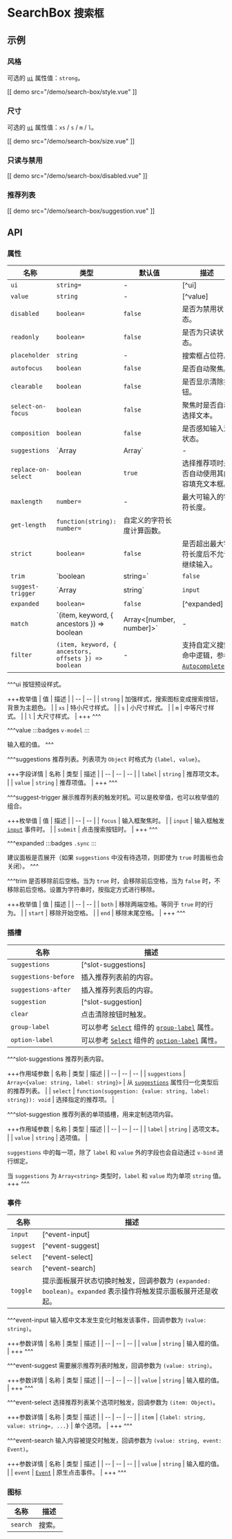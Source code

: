 # SearchBox <small>搜索框</small>

## 示例

### 风格

可选的 [`ui`](#props-ui) 属性值：`strong`。

[[ demo src="/demo/search-box/style.vue" ]]

### 尺寸

可选的 [`ui`](#props-ui) 属性值：`xs` / `s` / `m` / `l`。

[[ demo src="/demo/search-box/size.vue" ]]

### 只读与禁用

[[ demo src="/demo/search-box/disabled.vue" ]]

### 推荐列表

[[ demo src="/demo/search-box/suggestion.vue" ]]

## API

### 属性

| 名称 | 类型 | 默认值 | 描述 |
| -- | -- | -- | -- |
| ``ui`` | `string=` | - | [^ui] |
| ``value`` | `string` | - | [^value] |
| ``disabled`` | `boolean=` | `false` | 是否为禁用状态。 |
| ``readonly`` | `boolean=` | `false` | 是否为只读状态。 |
| ``placeholder`` | `string` | - | 搜索框占位符。 |
| ``autofocus`` | `boolean` | `false` | 是否自动聚焦。 |
| ``clearable`` | `boolean` | `false` | 是否显示清除按钮。 |
| ``select-on-focus`` | `boolean` | `false` | 聚焦时是否自动选择文本。 |
| ``composition`` | `boolean` | `false` | 是否感知输入法状态。 |
| ``suggestions`` | `Array<string>|Array<Object>` | - | [^suggestions] |
| ``replace-on-select`` | `boolean` | `true` | 选择推荐项时是否自动使用其内容填充文本框。 |
| ``maxlength`` | `number=` | - | 最大可输入的字符长度。 |
| ``get-length`` | `function(string): number=` | 自定义的字符长度计算函数。 |
| ``strict`` | `boolean=` | `false` | 是否超出最大字符长度后不允许继续输入。 |
| ``trim`` | `boolean | string=` | `false` | [^trim] |
| ``suggest-trigger`` | `Array<string>|string` | `input` | [^suggest-trigger] |
| ``expanded`` | `boolean=` | `false` | [^expanded] |
| ``match`` | `(item, keyword, { ancestors }) => boolean | Array<[number, number]>` | - | 支持自定义高亮逻辑， 默认大小写不敏感，参考 [`Autocomplete`](./Autocomplete#自定义搜索逻辑)。 |
| ``filter`` | `(item, keyword, { ancestors, offsets }) => boolean` | - | 支持自定义搜索命中逻辑，参考 [`Autocomplete`](./Autocomplete#自定义搜索逻辑)。 |

^^^ui
按钮预设样式。

+++枚举值
| 值 | 描述 |
| -- | -- |
| `strong` | 加强样式，搜索图标变成搜索按钮，背景为主题色。 |
| `xs` | 特小尺寸样式。 |
| `s` | 小尺寸样式。 |
| `m` | 中等尺寸样式。 |
| `l` | 大尺寸样式。 |
+++
^^^

^^^value
:::badges
`v-model`
:::

输入框的值。
^^^

^^^suggestions
推荐列表。列表项为 `Object` 时格式为 `{label, value}`。

+++字段详情
| 名称 | 类型 | 描述 |
| -- | -- | -- |
| `label` | `string` | 推荐项文本。 |
| `value` | `string` | 推荐项值。 |
+++
^^^

^^^suggest-trigger
展示推荐列表的触发时机。可以是枚举值，也可以枚举值的组合。

+++枚举值
| 值 | 描述 |
| -- | -- |
| `focus` | 输入框聚焦时。 |
| `input` | 输入框触发 [`input`](#events-input) 事件时。 |
| `submit` | 点击搜索按钮时。 |
+++
^^^

^^^expanded
:::badges
`.sync`
:::

建议面板是否展开（如果 `suggestions` 中没有待选项，则即使为 `true` 时面板也会关闭）。
^^^

^^^trim
是否移除前后空格。当为 `true` 时，会移除前后空格，当为 `false` 时，不移除前后空格。设置为字符串时，按指定方式进行移除。

+++枚举值
| 值 | 描述 |
| -- | -- |
| `both` | 移除两端空格。等同于 `true` 时的行为。 |
| `start` | 移除开始空格。 |
| `end` | 移除末尾空格。 |
+++
^^^

### 插槽

| 名称 | 描述 |
| -- | -- |
| ``suggestions`` | [^slot-suggestions] |
| ``suggestions-before`` | 插入推荐列表前的内容。 |
| ``suggestions-after`` | 插入推荐列表后的内容。 |
| ``suggestion`` | [^slot-suggestion] |
| ``clear`` | 点击清除按钮时触发。 |
| ``group-label`` | 可以参考 [`Select`](./select) 组件的 [`group-label`](./select#props-group-label) 属性。 |
| ``option-label`` | 可以参考 [`Select`](./select) 组件的 [`option-label`](./select#props-option-label) 属性。 |

^^^slot-suggestions
推荐列表内容。

+++作用域参数
| 名称 | 类型 | 描述 |
| -- | -- | -- |
| `suggestions` | `Array<{value: string, label: string}>` | 从 [`suggestions`](#props-suggestions) 属性归一化类型后的推荐列表。 |
| `select` | `function(suggestion: {value: string, label: string}): void` | 选择指定的推荐项。 |

^^^slot-suggestion
推荐列表的单项插槽，用来定制选项内容。

+++作用域参数
| 名称 | 类型 | 描述 |
| -- | -- | -- |
| `label` | `string` | 选项文本。 |
| `value` | `string` | 选项值。 |

`suggestions` 中的每一项，除了 `label` 和 `value` 外的字段也会自动通过 `v-bind` 进行绑定。

当 `suggestions` 为 `Array<string>` 类型时，`label` 和 `value` 均为单项 `string` 值。
+++
^^^

### 事件

| 名称 | 描述 |
| -- | -- |
| ``input`` | [^event-input] |
| ``suggest`` | [^event-suggest] |
| ``select`` | [^event-select] |
| ``search`` | [^event-search] |
| ``toggle`` | 提示面板展开状态切换时触发，回调参数为 `(expanded: boolean)`。`expanded` 表示操作将触发提示面板展开还是收起。 |

^^^event-input
输入框中文本发生变化时触发该事件，回调参数为 `(value: string)`。

+++参数详情
| 名称 | 类型 | 描述 |
| -- | -- | -- |
| `value` | `string` | 输入框的值。 |
+++
^^^

^^^event-suggest
需要展示推荐列表时触发，回调参数为 `(value: string)`。

+++参数详情
| 名称 | 类型 | 描述 |
| -- | -- | -- |
| `value` | `string` | 输入框的值。 |
+++
^^^

^^^event-select
选择推荐列表某个选项时触发，回调参数为 `(item: Object)`。

+++参数详情
| 名称 | 类型 | 描述 |
| -- | -- | -- |
| `item` | `{label: string, value: string=, ...}` | 单个选项。 |
+++
^^^

^^^event-search
输入内容被提交时触发，回调参数为 `(value: string, event: Event)`。

+++参数详情
| 名称 | 类型 | 描述 |
| -- | -- | -- |
| `value` | `string` | 输入框的值。 |
| `event` | [`Event`](https://developer.mozilla.org/en-US/docs/Web/Events/click) | 原生点击事件。 |
+++
^^^

### 图标

| 名称 | 描述 |
| -- | -- |
| ``search`` | 搜索。 |
